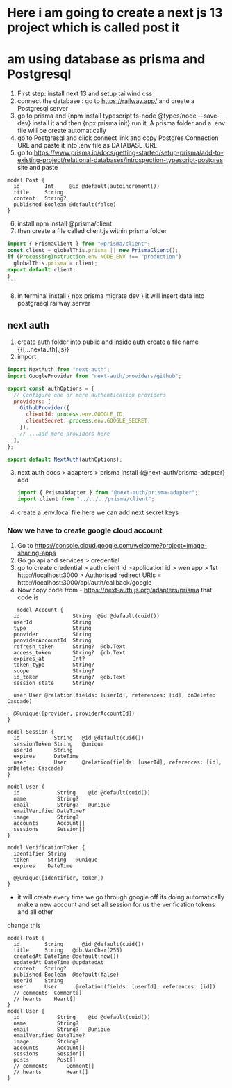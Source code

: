 # Here i am going to create a next js 13 project which is called post it

# am using database as prisma and Postgresql

1. First step: install next 13 and setup tailwind css
2. connect the database : go to https://railway.app/ and create a Postgresql server
3. go to prisma and {npm install typescript ts-node @types/node --save-dev} install it and then {npx prisma init} run it. A prisma folder and a .env file will be create automatically
4. go to Postgresql and click connect link and copy Postgres Connection URL and paste it into .env file as DATABASE_URL
5. go to https://www.prisma.io/docs/getting-started/setup-prisma/add-to-existing-project/relational-databases/introspection-typescript-postgres site and paste

```prisma
model Post {
  id        Int     @id @default(autoincrement())
  title     String
  content   String?
  published Boolean @default(false)
}
```

6. install npm install @prisma/client
7. then create a file called client.js within prisma folder

````js
import { PrismaClient } from "@prisma/client";
const client = globalThis.prisma || new PrismaClient();
if (ProcessingInstruction.env.NODE_ENV !== "production")
  globalThis.prisma = client;
export default client;
}
```

````

8. in terminal install { npx prisma migrate dev } it will insert data into postgraeql railway server

## next auth

1. create auth folder into public and inside auth create a file name {{[...nextauth].js}}
2. import

```jsx
import NextAuth from "next-auth";
import GoogleProvider from "next-auth/providers/github";

export const authOptions = {
  // Configure one or more authentication providers
  providers: [
    GithubProvider({
      clientId: process.env.GOOGLE_ID,
      clientSecret: process.env.GOOGLE_SECRET,
    }),
    // ...add more providers here
  ],
};

export default NextAuth(authOptions);
```

3. next auth docs > adapters > prisma install {@next-auth/prisma-adapter}
   add
   ```jsx
   import { PrismaAdapter } from "@next-auth/prisma-adapter";
   import client from "../../../prisma/client";
   ```
4. create a .env.local file here we can add next secret keys

### Now we have to create google cloud account

1. Go to https://console.cloud.google.com/welcome?project=image-sharing-apps
2. Go go api and services > credential
3. go to create credential > auth client id >application id > wen app > 1st http://localhost:3000 > Authorised redirect URIs = http://localhost:3000/api/auth/callback/google
4. Now copy code from - https://next-auth.js.org/adapters/prisma
   that code is

```prisma
   model Account {
  id                 String  @id @default(cuid())
  userId             String
  type               String
  provider           String
  providerAccountId  String
  refresh_token      String?  @db.Text
  access_token       String?  @db.Text
  expires_at         Int?
  token_type         String?
  scope              String?
  id_token           String?  @db.Text
  session_state      String?

  user User @relation(fields: [userId], references: [id], onDelete: Cascade)

  @@unique([provider, providerAccountId])
}

model Session {
  id           String   @id @default(cuid())
  sessionToken String   @unique
  userId       String
  expires      DateTime
  user         User     @relation(fields: [userId], references: [id], onDelete: Cascade)
}

model User {
  id            String    @id @default(cuid())
  name          String?
  email         String?   @unique
  emailVerified DateTime?
  image         String?
  accounts      Account[]
  sessions      Session[]
}

model VerificationToken {
  identifier String
  token      String   @unique
  expires    DateTime

  @@unique([identifier, token])
}
```

- it will create every time we go through google off its doing automatically make a new account and set all session for us
  the verification tokens and all other

change this

```prisma
model Post {
  id        String      @id @default(cuid())
  title     String   @db.VarChar(255)
  createdAt DateTime @default(now())
  updatedAt DateTime @updatedAt
  content   String?
  published Boolean  @default(false)
  userId    String
  user      User      @relation(fields: [userId], references: [id])
  // comments  Comment[]
  // hearts    Heart[]
}
model User {
  id            String    @id @default(cuid())
  name          String?
  email         String?   @unique
  emailVerified DateTime?
  image         String?
  accounts      Account[]
  sessions      Session[]
  posts         Post[]
  // comments      Comment[]
  // hearts        Heart[]
}
```
